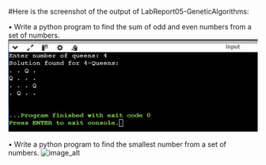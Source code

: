 #Here is the screenshot of the output of LabReport05-GeneticAlgorithms:

• Write a python program to find the sum of odd and even numbers from a set of numbers.
![image_alt](https://github.com/ZakariaHossainCSE/Artificial-Intelligence-Lab/blob/b0c29ee33c0306d6c41547f88f2f5213d9b7d8d9/LabReport05-GeneticAlgorithms/idp%20report%205.JPG)

• Write a python program to find the smallest number from a set of numbers.
![image_alt]()
